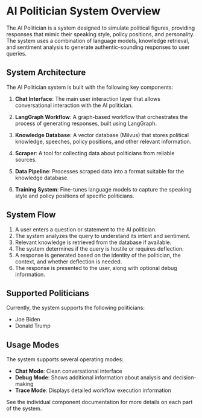 # AI Politician System Overview

The AI Politician is a system designed to simulate political figures, providing responses that mimic their speaking style, policy positions, and personality. The system uses a combination of language models, knowledge retrieval, and sentiment analysis to generate authentic-sounding responses to user queries.

## System Architecture

The AI Politician system is built with the following key components:

1. **Chat Interface**: The main user interaction layer that allows conversational interaction with the AI politician.

2. **LangGraph Workflow**: A graph-based workflow that orchestrates the process of generating responses, built using LangGraph.

3. **Knowledge Database**: A vector database (Milvus) that stores political knowledge, speeches, policy positions, and other relevant information.

4. **Scraper**: A tool for collecting data about politicians from reliable sources.

5. **Data Pipeline**: Processes scraped data into a format suitable for the knowledge database.

6. **Training System**: Fine-tunes language models to capture the speaking style and policy positions of specific politicians.

## System Flow

1. A user enters a question or statement to the AI politician.
2. The system analyzes the query to understand its intent and sentiment.
3. Relevant knowledge is retrieved from the database if available.
4. The system determines if the query is hostile or requires deflection.
5. A response is generated based on the identity of the politician, the context, and whether deflection is needed.
6. The response is presented to the user, along with optional debug information.

## Supported Politicians

Currently, the system supports the following politicians:
- Joe Biden
- Donald Trump

## Usage Modes

The system supports several operating modes:
- **Chat Mode**: Clean conversational interface
- **Debug Mode**: Shows additional information about analysis and decision-making
- **Trace Mode**: Displays detailed workflow execution information

See the individual component documentation for more details on each part of the system. 